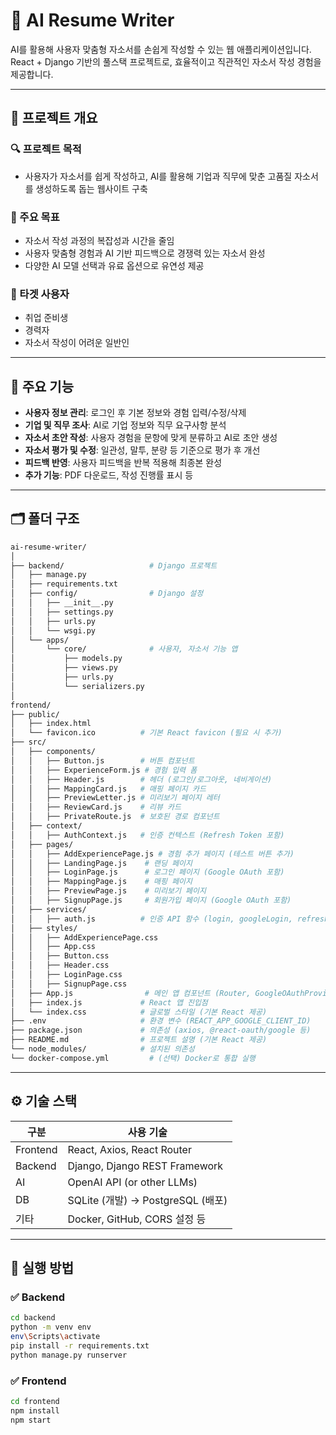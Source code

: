 # 🧠 AI Resume Writer

AI를 활용해 사용자 맞춤형 자소서를 손쉽게 작성할 수 있는 웹 애플리케이션입니다.  
React + Django 기반의 풀스택 프로젝트로, 효율적이고 직관적인 자소서 작성 경험을 제공합니다.

---

## 📌 프로젝트 개요

### 🔍 프로젝트 목적
- 사용자가 자소서를 쉽게 작성하고, AI를 활용해 기업과 직무에 맞춘 고품질 자소서를 생성하도록 돕는 웹사이트 구축

### 🎯 주요 목표
- 자소서 작성 과정의 복잡성과 시간을 줄임
- 사용자 맞춤형 경험과 AI 기반 피드백으로 경쟁력 있는 자소서 완성
- 다양한 AI 모델 선택과 유료 옵션으로 유연성 제공

### 🎯 타겟 사용자
- 취업 준비생
- 경력자
- 자소서 작성이 어려운 일반인

---

## 🔧 주요 기능

- **사용자 정보 관리**: 로그인 후 기본 정보와 경험 입력/수정/삭제
- **기업 및 직무 조사**: AI로 기업 정보와 직무 요구사항 분석
- **자소서 초안 작성**: 사용자 경험을 문항에 맞게 분류하고 AI로 초안 생성
- **자소서 평가 및 수정**: 일관성, 말투, 분량 등 기준으로 평가 후 개선
- **피드백 반영**: 사용자 피드백을 반복 적용해 최종본 완성
- **추가 기능**: PDF 다운로드, 작성 진행률 표시 등

---

## 🗂️ 폴더 구조

```bash
ai-resume-writer/
│
├── backend/                   # Django 프로젝트
│   ├── manage.py
│   ├── requirements.txt
│   ├── config/                # Django 설정
│   │   ├── __init__.py
│   │   ├── settings.py
│   │   ├── urls.py
│   │   └── wsgi.py
│   └── apps/
│       └── core/              # 사용자, 자소서 기능 앱
│           ├── models.py
│           ├── views.py
│           ├── urls.py
│           └── serializers.py
│
frontend/
├── public/
│   ├── index.html
│   └── favicon.ico          # 기본 React favicon (필요 시 추가)
├── src/
│   ├── components/
│   │   ├── Button.js        # 버튼 컴포넌트
│   │   ├── ExperienceForm.js # 경험 입력 폼
│   │   ├── Header.js        # 헤더 (로그인/로그아웃, 네비게이션)
│   │   ├── MappingCard.js   # 매핑 페이지 카드
│   │   ├── PreviewLetter.js # 미리보기 페이지 레터
│   │   ├── ReviewCard.js    # 리뷰 카드
│   │   ├── PrivateRoute.js  # 보호된 경로 컴포넌트
│   ├── context/
│   │   ├── AuthContext.js   # 인증 컨텍스트 (Refresh Token 포함)
│   ├── pages/
│   │   ├── AddExperiencePage.js # 경험 추가 페이지 (테스트 버튼 추가)
│   │   ├── LandingPage.js    # 랜딩 페이지
│   │   ├── LoginPage.js      # 로그인 페이지 (Google OAuth 포함)
│   │   ├── MappingPage.js    # 매핑 페이지
│   │   ├── PreviewPage.js    # 미리보기 페이지
│   │   ├── SignupPage.js     # 회원가입 페이지 (Google OAuth 포함)
│   ├── services/
│   │   ├── auth.js          # 인증 API 함수 (login, googleLogin, refreshToken 등)
│   ├── styles/
│   │   ├── AddExperiencePage.css
│   │   ├── App.css
│   │   ├── Button.css
│   │   ├── Header.css
│   │   ├── LoginPage.css
│   │   ├── SignupPage.css
│   ├── App.js                # 메인 앱 컴포넌트 (Router, GoogleOAuthProvider)
│   ├── index.js             # React 앱 진입점
│   └── index.css            # 글로벌 스타일 (기본 React 제공)
├── .env                     # 환경 변수 (REACT_APP_GOOGLE_CLIENT_ID)
├── package.json             # 의존성 (axios, @react-oauth/google 등)
├── README.md                # 프로젝트 설명 (기본 React 제공)
└── node_modules/            # 설치된 의존성
└── docker-compose.yml         # (선택) Docker로 통합 실행
```

---

## ⚙️ 기술 스택

| 구분     | 사용 기술                          |
|----------|-----------------------------------|
| Frontend | React, Axios, React Router        |
| Backend  | Django, Django REST Framework     |
| AI       | OpenAI API (or other LLMs)        |
| DB       | SQLite (개발) → PostgreSQL (배포) |
| 기타     | Docker, GitHub, CORS 설정 등       |

---

## 🚀 실행 방법

### ✅ Backend

```bash
cd backend
python -m venv env
env\Scripts\activate
pip install -r requirements.txt
python manage.py runserver
```

### ✅ Frontend
```bash
cd frontend
npm install
npm start
```
